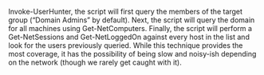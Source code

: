 Invoke-UserHunter, the script will first query the members of the target group (“Domain Admins” by default). Next, the script will query the domain for all machines using Get-NetComputers. Finally, the script will perform a Get-NetSessions and Get-NetLoggedOn against every host in the list and look for the users previously queried. While this technique provides the most coverage, it has the possibility of being slow and noisy-ish depending on the network (though we rarely get caught with it).